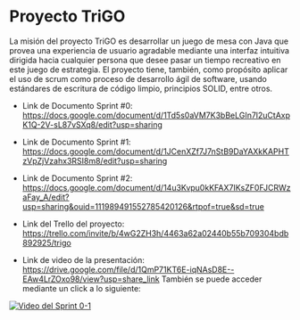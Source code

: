 # Proyecto TriGO

La misión del proyecto TriGO es desarrollar un juego de mesa con Java que provea una experiencia de usuario agradable mediante una interfaz intuitiva dirigida hacia cualquier persona que desee pasar un tiempo recreativo en este juego de estrategia. El proyecto tiene, también, como propósito aplicar el uso de scrum como proceso de desarrollo ágil de software, usando estándares de escritura de código limpio, principios SOLID, entre otros. 

* Link de Documento Sprint #0:
https://docs.google.com/document/d/1Td5s0aVM7K3bBeLGIn7l2uCtAxpK1Q-2V-sL87vSXq8/edit?usp=sharing

* Link de Documento Sprint #1:
https://docs.google.com/document/d/1JCenXZf7J7nStB9DaYAXkKAPHTzVpZjVzahx3RSI8m8/edit?usp=sharing

* Link de Documento Sprint #2:
https://docs.google.com/document/d/14u3Kvpu0kKFAX7IKsZF0FJCRWzaFay_A/edit?usp=sharing&ouid=111989491552785420126&rtpof=true&sd=true

* Link del Trello del proyecto:
https://trello.com/invite/b/4wG2ZH3h/4463a62a02440b55b709304bdb892925/trigo

* Link de video de la presentación:
https://drive.google.com/file/d/1QmP71KT6E-iqNAsD8E--EAw4LrZOxo98/view?usp=share_link También se puede acceder mediante un click a lo siguiente:


[![Video del Sprint 0-1](https://i.imgur.com/djdkELJ.png)](https://drive.google.com/file/d/1QmP71KT6E-iqNAsD8E--EAw4LrZOxo98/view?usp=share_link)
